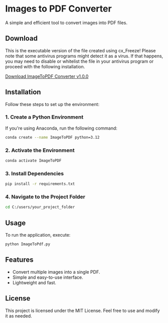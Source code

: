 # Images to PDF Converter

A simple and efficient tool to convert images into PDF files.

## Download

This is the executable version of the file created using cx_Freeze! Please note that some antivirus programs might detect it as a virus. If that happens, you may need to disable or whitelist the file in your antivirus program or proceed with the following installation.

[Download ImageToPDF Converter v1.0.0](https://github.com/HeyLetsLearnSomething/imagetopdf/releases/)

## Installation

Follow these steps to set up the environment:

### 1. Create a Python Environment
If you're using Anaconda, run the following command:
```bash
conda create --name ImageToPDF python=3.12
```

### 2. Activate the Environment
```bash
conda activate ImageToPDF
```

### 3. Install Dependencies
```bash
pip install -r requirements.txt
```

### 4. Navigate to the Project Folder
```bash
cd C:/users/your_project_folder
```

## Usage

To run the application, execute:
```bash
python ImageToPdf.py
```

## Features

- Convert multiple images into a single PDF.
- Simple and easy-to-use interface.
- Lightweight and fast.

## License

This project is licensed under the MIT License. Feel free to use and modify it as needed.


